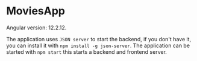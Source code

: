 # MoviesApp

Angular version: 12.2.12.

The application uses `JSON server` to start the backend, if you don't have it, you can install it with `npm install -g json-server`.
The application can be started with `npm start` this starts a backend and frontend server.
